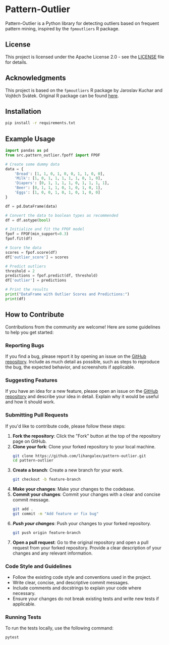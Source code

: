# Pattern-Outlier

Pattern-Outlier is a Python library for detecting outliers based on frequent pattern mining, inspired by the `fpmoutliers` R package.

## License

This project is licensed under the Apache License 2.0 - see the [LICENSE](LICENSE) file for details.

## Acknowledgments

This project is based on the `fpmoutliers` R package by Jaroslav Kuchar and Vojtěch Svátek. Original R package can be found [here](https://github.com/jaroslav-kuchar/fpmoutliers).

## Installation

```bash
pip install -r requirements.txt
```

## Example Usage

```python
import pandas as pd
from src.pattern_outlier.fpoff import FPOF

# Create some dummy data
data = {
    'Bread': [1, 1, 0, 1, 0, 0, 1, 1, 0, 0],
    'Milk': [1, 0, 1, 1, 1, 1, 1, 0, 1, 0],
    'Diapers': [0, 1, 1, 1, 1, 0, 1, 1, 1, 1],
    'Beer': [0, 1, 1, 1, 0, 1, 0, 1, 0, 1],
    'Eggs': [1, 0, 0, 1, 0, 1, 0, 1, 0, 0]
}

df = pd.DataFrame(data)

# Convert the data to boolean types as recommended
df = df.astype(bool)

# Initialize and fit the FPOF model
fpof = FPOF(min_support=0.3)
fpof.fit(df)

# Score the data
scores = fpof.score(df)
df['outlier_score'] = scores

# Predict outliers
threshold = 2
predictions = fpof.predict(df, threshold)
df['outlier'] = predictions

# Print the results
print("DataFrame with Outlier Scores and Predictions:")
print(df)

```

## How to Contribute

Contributions from the community are welcome! Here are some guidelines to help you get started:

### Reporting Bugs

If you find a bug, please report it by opening an issue on the [GitHub repository](https://github.com/lihangalex/pattern-outlier/issues). Include as much detail as possible, such as steps to reproduce the bug, the expected behavior, and screenshots if applicable.

### Suggesting Features

If you have an idea for a new feature, please open an issue on the [GitHub repository](https://github.com/lihangalex/pattern-outlier/issues) and describe your idea in detail. Explain why it would be useful and how it should work.

### Submitting Pull Requests

If you'd like to contribute code, please follow these steps:

1. **Fork the repository**: Click the "Fork" button at the top of the repository page on GitHub.
2. **Clone your fork**: Clone your forked repository to your local machine.
   ```bash
   git clone https://github.com/lihangalex/pattern-outlier.git
   cd pattern-outlier
   ```
3. **Create a branch**: Create a new branch for your work.
   ```bash
   git checkout -b feature-branch
   ```
4. **Make your changes**: Make your changes to the codebase.
5. **Commit your changes**: Commit your changes with a clear and concise commit message.
    ```bash
    git add .
    git commit -m "Add feature or fix bug"
    ```
6. ***Push your changes***: Push your changes to your forked repository.
   ```bash
   git push origin feature-branch
   ```
7. **Open a pull request**: Go to the original repository and open a pull request from your forked repository. Provide a clear description of your changes and any relevant information.

### Code Style and Guidelines

- Follow the existing code style and conventions used in the project.
- Write clear, concise, and descriptive commit messages.
- Include comments and docstrings to explain your code where necessary.
- Ensure your changes do not break existing tests and write new tests if applicable.

### Running Tests

To run the tests locally, use the following command:

```bash
pytest
```
